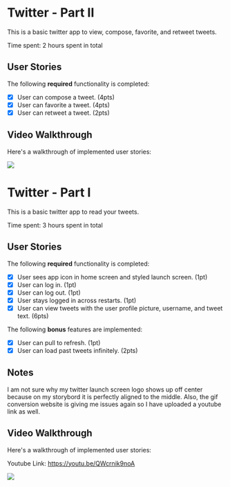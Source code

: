 # Twitter - Part II

This is a basic twitter app to view, compose, favorite, and retweet tweets.

Time spent: 2 hours spent in total

## User Stories

The following **required** functionality is completed:

- [X] User can compose a tweet. (4pts)
- [X] User can favorite a tweet. (4pts)
- [X] User can retweet a tweet. (2pts)

## Video Walkthrough

Here's a walkthrough of implemented user stories:


![](https://i.imgur.com/5GTuWIt.gif)



# Twitter - Part I

This is a basic twitter app to read your tweets.

Time spent: 3 hours spent in total

## User Stories

The following **required** functionality is completed:

- [X] User sees app icon in home screen and styled launch screen. (1pt)
- [X] User can log in. (1pt)
- [X] User can log out. (1pt)
- [X] User stays logged in across restarts. (1pt)
- [X] User can view tweets with the user profile picture, username, and tweet text. (6pts)

The following **bonus** features are implemented:

- [X] User can pull to refresh. (1pt)
- [X] User can load past tweets infinitely. (2pts)

## Notes 
I am not sure why my twitter launch screen logo shows up off center because on my storybord it is perfectly aligned to the middle. Also, the gif conversion website is giving me issues again so I have uploaded a youtube link as well.

## Video Walkthrough

Here's a walkthrough of implemented user stories:

Youtube Link: https://youtu.be/QWcrnik9noA

![](https://i.imgur.com/NLafFSN.gif)
